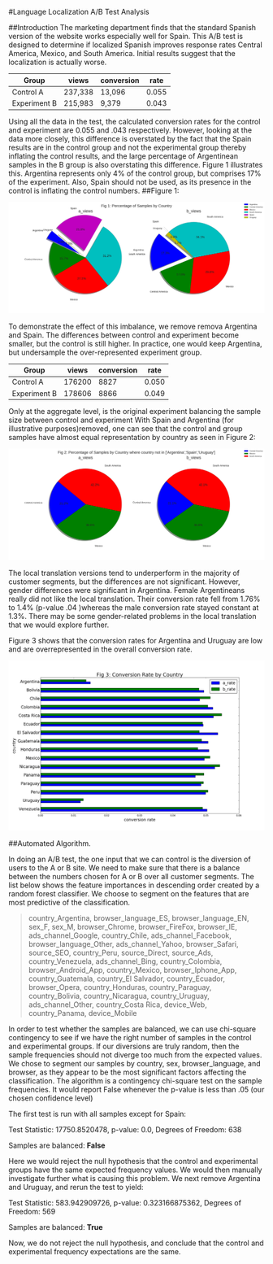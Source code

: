 #Language Localization A/B Test Analysis


##Introduction
The marketing department finds that the standard Spanish version of the website works especially well for Spain.  This A/B test is designed to determine if localized Spanish improves response rates Central America, Mexico, and South America.  Initial results suggest that the localization is actually worse.


| Group        | views  | conversion | rate  |
|--------------|--------|------------|-------|
| Control    A | 237,338 | 13,096      | 0.055 |
| Experiment B | 215,983 | 9,379       | 0.043 |


Using all the data in the test, the calculated conversion rates for the control and experiment are 0.055 and .043 respectively.  However, looking at the data more closely, this difference is overstated by the fact that the Spain results are in the control group and not the experimental group thereby inflating the control results, and the large percentage of Argentinean samples in the B group is also overstating this difference.  Figure 1 illustrates this.  Argentina represents only 4% of the control group, but comprises 17% of the experiment.  Also, Spain should not be used, as its presence in the control is inflating the control numbers.
 ##Figure 1:
 
 ![Fig 1](./SamplePercent.png)

To demonstrate the effect of this imbalance, we remove remova Argentina and Spain.  The differences between control and experiment become smaller, but the control is still higher.  In practice, one would keep Argentina, but undersample the over-represented experiment group.

| Group        | views  | conversion | rate  |
|--------------|--------|------------|-------|
| Control    A | 176200 | 8827      | 0.050 |
| Experiment B | 178606 | 8866       | 0.049 |


Only at the aggregate level, is the original experiment balancing the sample size between control and experiment  With Spain and Argentina (for illustrative purposes)removed, one can see that the control and group samples have almost equal representation by country as seen in Figure 2:

![Fig 2](./viewpercentages_no_spain_argentina.png)

The local translation versions tend to underperform in the majority of customer segments, but the differences are not significant.  However, gender differences were significant in Argentina.  Female Argentineans really did not like the local translation.  Their conversion rate fell from 1.76% to 1.4% (p-value .04  )whereas the male conversion rate stayed constant at 1.3%.  There may be some gender-related problems in the local translation that we would explore further.  

Figure 3 shows that the conversion rates for Argentina and Uruguay are low and are overrepresented in the overall conversion rate.

![Fig 3](./ratebycountry.png)

##Automated Algorithm. 

In doing an A/B test, the one input that we can control is the diversion of users to the A or B site.  We need to make sure that there is a balance between the numbers chosen for A or B over all customer segments.  The list below shows the feature importances in descending order created by a random forest classifier.  We choose to segment on the features that are most predictive of the classification.

>country_Argentina,
browser_language_ES,
browser_language_EN,
sex_F,
sex_M,
browser_Chrome,
browser_FireFox,
browser_IE,
ads_channel_Google,
country_Chile,
ads_channel_Facebook,
browser_language_Other,
ads_channel_Yahoo,
browser_Safari,
source_SEO,
country_Peru,
source_Direct,
source_Ads,
country_Venezuela,
ads_channel_Bing,
country_Colombia,
browser_Android_App,
country_Mexico,
browser_Iphone_App,
country_Guatemala,
country_El Salvador,
country_Ecuador,
browser_Opera,
country_Honduras,
country_Paraguay,
country_Bolivia,
country_Nicaragua,
country_Uruguay,
ads_channel_Other,
country_Costa Rica,
device_Web,
country_Panama,
device_Mobile

In order to test whether the samples are balanced, we can use chi-square contingency to see if we have the right number of samples in the control and experimental groups.  If our diversions are truly random, then the sample frequencies should not diverge too much from the expected values.  We chose to segment our samples by country, sex, browser_language, and browser, as they appear to be the most significant factors affecting the classification.  The algorithm is a contingency chi-square test on the sample frequencies.  It would report False whenever the p-value is less than .05 (our chosen confidence level)
  
The first test is run with all samples except for Spain:

Test Statistic: 17750.8520478,  p-value: 0.0,   Degrees of Freedom: 638

Samples are balanced:  **False**

Here we would reject the null hypothesis that the control and experimental groups have the same expected frequency values.  We would then manually investigate further what is causing this problem.  We next remove Argentina and Uruguay, and rerun the test to yield:

Test Statistic: 583.942909726,  p-value:  0.323166875362,  Degrees of Freedom: 569

Samples are balanced:  **True**

Now, we do not reject the null hypothesis, and conclude that the control and experimental frequency expectations are the same.   